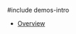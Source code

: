 #include demos-intro

- [Overview](https://js.devexpress.com/Demos/WidgetsGallery/Demo/LoadPanel/Overview/)
